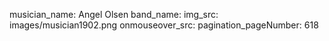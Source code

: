 musician_name: Angel Olsen
band_name: 
img_src: images/musician1902.png
onmouseover_src: 
pagination_pageNumber: 618